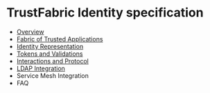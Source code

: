 # TrustFabric Identity specification

* [Overview](./Overview.md)
* [Fabric of Trusted Applications](./TrustFabric.md)
* [Identity Representation](./Identity.md)
* [Tokens and Validations](./Tokens.md)
* [Interactions and Protocol](./InterOp.md)
* [LDAP Integration](./)
* Service Mesh Integration
* FAQ

